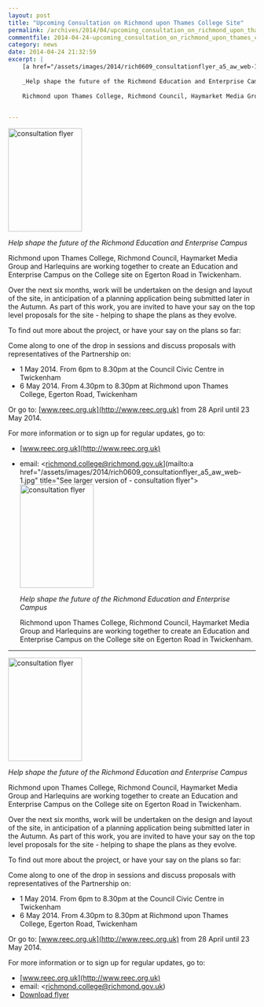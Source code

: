 ```yaml
---
layout: post
title: "Upcoming Consultation on Richmond upon Thames College Site"
permalink: /archives/2014/04/upcoming_consultation_on_richmond_upon_thames_coll.html
commentfile: 2014-04-24-upcoming_consultation_on_richmond_upon_thames_coll
category: news
date: 2014-04-24 21:32:59
excerpt: |
    [a href="/assets/images/2014/rich0609_consultationflyer_a5_aw_web-1.jpg" title="See larger version of - consultation flyer"><img src="/assets/images/2014/rich0609_consultationflyer_a5_aw_web-1_thumb.jpg" width="150" height="210" alt="consultation flyer" class="photo right" /></a>
    
    _Help shape the future of the Richmond Education and Enterprise Campus_
    
    Richmond upon Thames College, Richmond Council, Haymarket Media Group and Harlequins are working together to create an Education and Enterprise Campus on the College site on Egerton Road in Twickenham.
    

---
```


<a href="/assets/images/2014/rich0609_consultationflyer_a5_aw_web-1.jpg" title="See larger version of - consultation flyer"><img src="/assets/images/2014/rich0609_consultationflyer_a5_aw_web-1_thumb.jpg" width="150" height="210" alt="consultation flyer" class="photo right" /></a>

*Help shape the future of the Richmond Education and Enterprise Campus*

Richmond upon Thames College, Richmond Council, Haymarket Media Group and Harlequins are working together to create an Education and Enterprise Campus on the College site on Egerton Road in Twickenham.

Over the next six months, work will be undertaken on the design and layout of the site, in anticipation of a planning application being submitted later in the Autumn. As part of this work, you are invited to have your say on the top level proposals for the site - helping to shape the plans as they evolve.

To find out more about the project, or have your say on the plans so far:

Come along to one of the drop in sessions and discuss proposals with representatives of the Partnership on:

-   1 May 2014. From 6pm to 8.30pm at the Council Civic Centre in Twickenham
-   6 May 2014. From 4.30pm to 8.30pm at Richmond upon Thames College, Egerton Road, Twickenham

Or go to: [www.reec.org.uk](http://www.reec.org.uk) from 28 April until 23 May 2014.

For more information or to sign up for regular updates, go to:

-   [www.reec.org.uk](http://www.reec.org.uk)
-   email: <richmond.college@richmond.gov.uk](mailto:a href="/assets/images/2014/rich0609_consultationflyer_a5_aw_web-1.jpg" title="See larger version of - consultation flyer"><img src="/assets/images/2014/rich0609_consultationflyer_a5_aw_web-1_thumb.jpg" width="150" height="210" alt="consultation flyer" class="photo right" /></a>
    
    _Help shape the future of the Richmond Education and Enterprise Campus_
    
    Richmond upon Thames College, Richmond Council, Haymarket Media Group and Harlequins are working together to create an Education and Enterprise Campus on the College site on Egerton Road in Twickenham.
    

---

<a href="/assets/images/2014/rich0609_consultationflyer_a5_aw_web-1.jpg" title="See larger version of - consultation flyer"><img src="/assets/images/2014/rich0609_consultationflyer_a5_aw_web-1_thumb.jpg" width="150" height="210" alt="consultation flyer" class="photo right" /></a>

*Help shape the future of the Richmond Education and Enterprise Campus*

Richmond upon Thames College, Richmond Council, Haymarket Media Group and Harlequins are working together to create an Education and Enterprise Campus on the College site on Egerton Road in Twickenham.

Over the next six months, work will be undertaken on the design and layout of the site, in anticipation of a planning application being submitted later in the Autumn. As part of this work, you are invited to have your say on the top level proposals for the site - helping to shape the plans as they evolve.

To find out more about the project, or have your say on the plans so far:

Come along to one of the drop in sessions and discuss proposals with representatives of the Partnership on:

-   1 May 2014. From 6pm to 8.30pm at the Council Civic Centre in Twickenham
-   6 May 2014. From 4.30pm to 8.30pm at Richmond upon Thames College, Egerton Road, Twickenham

Or go to: [www.reec.org.uk](http://www.reec.org.uk) from 28 April until 23 May 2014.

For more information or to sign up for regular updates, go to:

-   [www.reec.org.uk](http://www.reec.org.uk)
-   email: <richmond.college@richmond.gov.uk)
-   <a href="/assets/images/2014/rich0609_consultationflyer_a5_aw_web.pdf">Download flyer</a>
